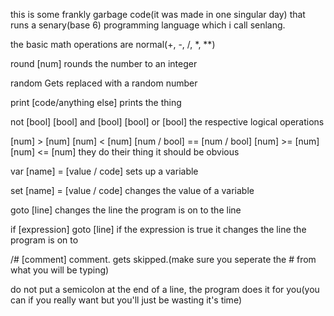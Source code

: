 this is some frankly garbage code(it was made in one singular day) that runs a senary(base 6) programming language which i call senlang.

the basic math operations are normal(+, -, /, *, **)

round [num]
rounds the number to an integer

random
Gets replaced with a random number

print [code/anything else]
prints the thing

not [bool]
[bool] and [bool]
[bool] or [bool]
the respective logical operations

[num] > [num]
[num] < [num]
[num / bool] == [num / bool]
[num] >= [num]
[num] <= [num]
they do their thing it should be obvious

var [name] = [value / code]
sets up a variable

set [name] = [value / code]
changes the value of a variable

goto [line]
changes the line the program is on to the line

if [expression] goto [line]
if the expression is true it changes the line the program is on to <line>

/# [comment]
comment. gets skipped.(make sure you seperate the # from what you will be typing)


do not put a semicolon at the end of a line, the program does it for you(you can if you really want but you'll just be wasting it's time)
